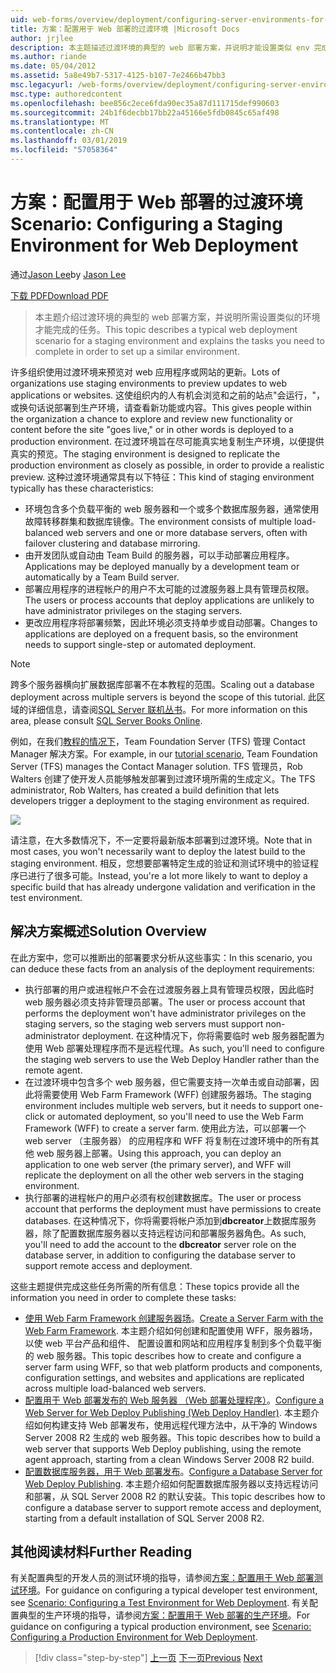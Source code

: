 ```yaml
---
uid: web-forms/overview/deployment/configuring-server-environments-for-web-deployment/scenario-configuring-a-staging-environment-for-web-deployment
title: 方案：配置用于 Web 部署的过渡环境 |Microsoft Docs
author: jrjlee
description: 本主题描述过渡环境的典型的 web 部署方案，并说明才能设置类似 env 完成所需的任务...
ms.author: riande
ms.date: 05/04/2012
ms.assetid: 5a8e49b7-5317-4125-b107-7e2466b47bb3
msc.legacyurl: /web-forms/overview/deployment/configuring-server-environments-for-web-deployment/scenario-configuring-a-staging-environment-for-web-deployment
msc.type: authoredcontent
ms.openlocfilehash: bee856c2ece6fda90ec35a87d111715def990603
ms.sourcegitcommit: 24b1f6decbb17bb22a45166e5fdb0845c65af498
ms.translationtype: MT
ms.contentlocale: zh-CN
ms.lasthandoff: 03/01/2019
ms.locfileid: "57058364"
---
```

<a name="scenario-configuring-a-staging-environment-for-web-deployment"></a><span data-ttu-id="53002-103">方案：配置用于 Web 部署的过渡环境</span><span class="sxs-lookup"><span data-stu-id="53002-103">Scenario: Configuring a Staging Environment for Web Deployment</span></span>
====================
<span data-ttu-id="53002-104">通过[Jason Lee](https://github.com/jrjlee)</span><span class="sxs-lookup"><span data-stu-id="53002-104">by [Jason Lee](https://github.com/jrjlee)</span></span>

[<span data-ttu-id="53002-105">下载 PDF</span><span class="sxs-lookup"><span data-stu-id="53002-105">Download PDF</span></span>](https://msdnshared.blob.core.windows.net/media/MSDNBlogsFS/prod.evol.blogs.msdn.com/CommunityServer.Blogs.Components.WeblogFiles/00/00/00/63/56/8130.DeployingWebAppsInEnterpriseScenarios.pdf)

> <span data-ttu-id="53002-106">本主题介绍过渡环境的典型的 web 部署方案，并说明所需设置类似的环境才能完成的任务。</span><span class="sxs-lookup"><span data-stu-id="53002-106">This topic describes a typical web deployment scenario for a staging environment and explains the tasks you need to complete in order to set up a similar environment.</span></span>


<span data-ttu-id="53002-107">许多组织使用过渡环境来预览对 web 应用程序或网站的更新。</span><span class="sxs-lookup"><span data-stu-id="53002-107">Lots of organizations use staging environments to preview updates to web applications or websites.</span></span> <span data-ttu-id="53002-108">这使组织内的人有机会浏览和之前的站点"会运行，"，或换句话说部署到生产环境，请查看新功能或内容。</span><span class="sxs-lookup"><span data-stu-id="53002-108">This gives people within the organization a chance to explore and review new functionality or content before the site "goes live," or in other words is deployed to a production environment.</span></span> <span data-ttu-id="53002-109">在过渡环境旨在尽可能真实地复制生产环境，以便提供真实的预览。</span><span class="sxs-lookup"><span data-stu-id="53002-109">The staging environment is designed to replicate the production environment as closely as possible, in order to provide a realistic preview.</span></span> <span data-ttu-id="53002-110">这种过渡环境通常具有以下特征：</span><span class="sxs-lookup"><span data-stu-id="53002-110">This kind of staging environment typically has these characteristics:</span></span>

- <span data-ttu-id="53002-111">环境包含多个负载平衡的 web 服务器和一个或多个数据库服务器，通常使用故障转移群集和数据库镜像。</span><span class="sxs-lookup"><span data-stu-id="53002-111">The environment consists of multiple load-balanced web servers and one or more database servers, often with failover clustering and database mirroring.</span></span>
- <span data-ttu-id="53002-112">由开发团队或自动由 Team Build 的服务器，可以手动部署应用程序。</span><span class="sxs-lookup"><span data-stu-id="53002-112">Applications may be deployed manually by a development team or automatically by a Team Build server.</span></span>
- <span data-ttu-id="53002-113">部署应用程序的进程帐户的用户不太可能的过渡服务器上具有管理员权限。</span><span class="sxs-lookup"><span data-stu-id="53002-113">The users or process accounts that deploy applications are unlikely to have administrator privileges on the staging servers.</span></span>
- <span data-ttu-id="53002-114">更改应用程序将部署频繁，因此环境必须支持单步或自动部署。</span><span class="sxs-lookup"><span data-stu-id="53002-114">Changes to applications are deployed on a frequent basis, so the environment needs to support single-step or automated deployment.</span></span>

> [!NOTE]
> <span data-ttu-id="53002-115">跨多个服务器横向扩展数据库部署不在本教程的范围。</span><span class="sxs-lookup"><span data-stu-id="53002-115">Scaling out a database deployment across multiple servers is beyond the scope of this tutorial.</span></span> <span data-ttu-id="53002-116">此区域的详细信息，请查阅[SQL Server 联机丛书](https://technet.microsoft.com/library/ms130214.aspx)。</span><span class="sxs-lookup"><span data-stu-id="53002-116">For more information on this area, please consult [SQL Server Books Online](https://technet.microsoft.com/library/ms130214.aspx).</span></span>


<span data-ttu-id="53002-117">例如，在我们[教程的情况下](../deploying-web-applications-in-enterprise-scenarios/enterprise-web-deployment-scenario-overview.md)，Team Foundation Server (TFS) 管理 Contact Manager 解决方案。</span><span class="sxs-lookup"><span data-stu-id="53002-117">For example, in our [tutorial scenario](../deploying-web-applications-in-enterprise-scenarios/enterprise-web-deployment-scenario-overview.md), Team Foundation Server (TFS) manages the Contact Manager solution.</span></span> <span data-ttu-id="53002-118">TFS 管理员，Rob Walters 创建了使开发人员能够触发部署到过渡环境所需的生成定义。</span><span class="sxs-lookup"><span data-stu-id="53002-118">The TFS administrator, Rob Walters, has created a build definition that lets developers trigger a deployment to the staging environment as required.</span></span>

![](scenario-configuring-a-staging-environment-for-web-deployment/_static/image1.png)

<span data-ttu-id="53002-119">请注意，在大多数情况下，不一定要将最新版本部署到过渡环境。</span><span class="sxs-lookup"><span data-stu-id="53002-119">Note that in most cases, you won't necessarily want to deploy the latest build to the staging environment.</span></span> <span data-ttu-id="53002-120">相反，您想要部署特定生成的验证和测试环境中的验证程序已进行了很多可能。</span><span class="sxs-lookup"><span data-stu-id="53002-120">Instead, you're a lot more likely to want to deploy a specific build that has already undergone validation and verification in the test environment.</span></span>

## <a name="solution-overview"></a><span data-ttu-id="53002-121">解决方案概述</span><span class="sxs-lookup"><span data-stu-id="53002-121">Solution Overview</span></span>

<span data-ttu-id="53002-122">在此方案中，您可以推断出的部署要求分析从这些事实：</span><span class="sxs-lookup"><span data-stu-id="53002-122">In this scenario, you can deduce these facts from an analysis of the deployment requirements:</span></span>

- <span data-ttu-id="53002-123">执行部署的用户或进程帐户不会在过渡服务器上具有管理员权限，因此临时 web 服务器必须支持非管理员部署。</span><span class="sxs-lookup"><span data-stu-id="53002-123">The user or process account that performs the deployment won't have administrator privileges on the staging servers, so the staging web servers must support non-administrator deployment.</span></span> <span data-ttu-id="53002-124">在这种情况下，你将需要临时 web 服务器配置为使用 Web 部署处理程序而不是远程代理。</span><span class="sxs-lookup"><span data-stu-id="53002-124">As such, you'll need to configure the staging web servers to use the Web Deploy Handler rather than the remote agent.</span></span>
- <span data-ttu-id="53002-125">在过渡环境中包含多个 web 服务器，但它需要支持一次单击或自动部署，因此将需要使用 Web Farm Framework (WFF) 创建服务器场。</span><span class="sxs-lookup"><span data-stu-id="53002-125">The staging environment includes multiple web servers, but it needs to support one-click or automated deployment, so you'll need to use the Web Farm Framework (WFF) to create a server farm.</span></span> <span data-ttu-id="53002-126">使用此方法，可以部署一个 web server （主服务器） 的应用程序和 WFF 将复制在过渡环境中的所有其他 web 服务器上部署。</span><span class="sxs-lookup"><span data-stu-id="53002-126">Using this approach, you can deploy an application to one web server (the primary server), and WFF will replicate the deployment on all the other web servers in the staging environment.</span></span>
- <span data-ttu-id="53002-127">执行部署的进程帐户的用户必须有权创建数据库。</span><span class="sxs-lookup"><span data-stu-id="53002-127">The user or process account that performs the deployment must have permissions to create databases.</span></span> <span data-ttu-id="53002-128">在这种情况下，你将需要将帐户添加到**dbcreator**上数据库服务器，除了配置数据库服务器以支持远程访问和部署服务器角色。</span><span class="sxs-lookup"><span data-stu-id="53002-128">As such, you'll need to add the account to the **dbcreator** server role on the database server, in addition to configuring the database server to support remote access and deployment.</span></span>

<span data-ttu-id="53002-129">这些主题提供完成这些任务所需的所有信息：</span><span class="sxs-lookup"><span data-stu-id="53002-129">These topics provide all the information you need in order to complete these tasks:</span></span>

- <span data-ttu-id="53002-130">[使用 Web Farm Framework 创建服务器场](creating-a-server-farm-with-the-web-farm-framework.md)。</span><span class="sxs-lookup"><span data-stu-id="53002-130">[Create a Server Farm with the Web Farm Framework](creating-a-server-farm-with-the-web-farm-framework.md).</span></span> <span data-ttu-id="53002-131">本主题介绍如何创建和配置使用 WFF，服务器场，以使 web 平台产品和组件、 配置设置和网站和应用程序复制到多个负载平衡的 web 服务器。</span><span class="sxs-lookup"><span data-stu-id="53002-131">This topic describes how to create and configure a server farm using WFF, so that web platform products and components, configuration settings, and websites and applications are replicated across multiple load-balanced web servers.</span></span>
- <span data-ttu-id="53002-132">[配置用于 Web 部署发布的 Web 服务器 （Web 部署处理程序）](configuring-a-web-server-for-web-deploy-publishing-web-deploy-handler.md)。</span><span class="sxs-lookup"><span data-stu-id="53002-132">[Configure a Web Server for Web Deploy Publishing (Web Deploy Handler)](configuring-a-web-server-for-web-deploy-publishing-web-deploy-handler.md).</span></span> <span data-ttu-id="53002-133">本主题介绍如何构建支持 Web 部署发布，使用远程代理方法中，从干净的 Windows Server 2008 R2 生成的 web 服务器。</span><span class="sxs-lookup"><span data-stu-id="53002-133">This topic describes how to build a web server that supports Web Deploy publishing, using the remote agent approach, starting from a clean Windows Server 2008 R2 build.</span></span>
- <span data-ttu-id="53002-134">[配置数据库服务器，用于 Web 部署发布](configuring-a-database-server-for-web-deploy-publishing.md)。</span><span class="sxs-lookup"><span data-stu-id="53002-134">[Configure a Database Server for Web Deploy Publishing](configuring-a-database-server-for-web-deploy-publishing.md).</span></span> <span data-ttu-id="53002-135">本主题介绍如何配置数据库服务器以支持远程访问和部署，从 SQL Server 2008 R2 的默认安装。</span><span class="sxs-lookup"><span data-stu-id="53002-135">This topic describes how to configure a database server to support remote access and deployment, starting from a default installation of SQL Server 2008 R2.</span></span>

## <a name="further-reading"></a><span data-ttu-id="53002-136">其他阅读材料</span><span class="sxs-lookup"><span data-stu-id="53002-136">Further Reading</span></span>

<span data-ttu-id="53002-137">有关配置典型的开发人员的测试环境的指导，请参阅[方案：配置用于 Web 部署测试环境](scenario-configuring-a-test-environment-for-web-deployment.md)。</span><span class="sxs-lookup"><span data-stu-id="53002-137">For guidance on configuring a typical developer test environment, see [Scenario: Configuring a Test Environment for Web Deployment](scenario-configuring-a-test-environment-for-web-deployment.md).</span></span> <span data-ttu-id="53002-138">有关配置典型的生产环境的指导，请参阅[方案：配置用于 Web 部署的生产环境](scenario-configuring-a-production-environment-for-web-deployment.md)。</span><span class="sxs-lookup"><span data-stu-id="53002-138">For guidance on configuring a typical production environment, see [Scenario: Configuring a Production Environment for Web Deployment](scenario-configuring-a-production-environment-for-web-deployment.md).</span></span>

> [!div class="step-by-step"]
> <span data-ttu-id="53002-139">[上一页](scenario-configuring-a-test-environment-for-web-deployment.md)
> [下一页](scenario-configuring-a-production-environment-for-web-deployment.md)</span><span class="sxs-lookup"><span data-stu-id="53002-139">[Previous](scenario-configuring-a-test-environment-for-web-deployment.md)
[Next](scenario-configuring-a-production-environment-for-web-deployment.md)</span></span>
